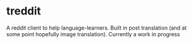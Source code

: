 # treddit
A reddit client to help language-learners. Built in post translation (and at some point hopefully image translation). Currently a work in progress

